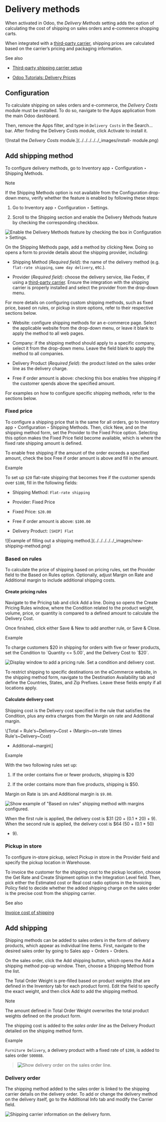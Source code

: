 # Delivery methods

When activated in Odoo, the _Delivery Methods_ setting adds the option of
calculating the cost of shipping on sales orders and e-commerce shopping
carts.

When integrated with a [third-party
carrier](third_party_shipper.html#inventory-shipping-third-party), shipping
prices are calculated based on the carrier’s pricing and packaging
information.

See also

  * [Third-party shipping carrier setup](third_party_shipper.html#inventory-shipping-third-party)

  * [Odoo Tutorials: Delivery Prices](https://www.odoo.com/slides/slide/delivery-prices-613?fullscreen=1)

## Configuration

To calculate shipping on sales orders and e-commerce, the _Delivery Costs_
module must be installed. To do so, navigate to the Apps application from the
main Odoo dashboard.

Then, remove the Apps filter, and type in `Delivery Costs` in the Search… bar.
After finding the Delivery Costs module, click Activate to install it.

![Install the *Delivery Costs* module.](../../../../../_images/install-
module.png)

## Add shipping method

To configure delivery methods, go to Inventory app ‣ Configuration ‣ Shipping
Methods.

Note

If the Shipping Methods option is not available from the Configuration drop-
down menu, verify whether the feature is enabled by following these steps:

  1. Go to Inventory app ‣ Configuration ‣ Settings.

  2. Scroll to the Shipping section and enable the Delivery Methods feature by checking the corresponding checkbox.

![Enable the *Delivery Methods* feature by checking the box in Configuration >
Settings.](../../../../../_images/enable-delivery1.png)

On the Shipping Methods page, add a method by clicking New. Doing so opens a
form to provide details about the shipping provider, including:

  * Shipping Method (_Required field_): the name of the delivery method (e.g. `flat-rate shipping`, `same day delivery`, etc.).

  * Provider (_Required field_): choose the delivery service, like Fedex, if using a [third-party carrier](third_party_shipper.html#inventory-shipping-third-party). Ensure the integration with the shipping carrier is properly installed and select the provider from the drop-down menu.

For more details on configuring custom shipping methods, such as fixed price,
based on rules, or pickup in store options, refer to their respective sections
below.

  * Website: configure shipping methods for an e-commerce page. Select the applicable website from the drop-down menu, or leave it blank to apply the method to all web pages.

  * Company: if the shipping method should apply to a specific company, select it from the drop-down menu. Leave the field blank to apply the method to all companies.

  * Delivery Product (_Required field_): the product listed on the sales order line as the delivery charge.

  * Free if order amount is above: checking this box enables free shipping if the customer spends above the specified amount.

For examples on how to configure specific shipping methods, refer to the
sections below.

### Fixed price

To configure a shipping price that is the same for all orders, go to Inventory
app ‣ Configuration ‣ Shipping Methods. Then, click New, and on the shipping
method form, set the Provider to the Fixed Price option. Selecting this option
makes the Fixed Price field become available, which is where the fixed rate
shipping amount is defined.

To enable free shipping if the amount of the order exceeds a specified amount,
check the box Free if order amount is above and fill in the amount.

Example

To set up `$20` flat-rate shipping that becomes free if the customer spends
over `$100`, fill in the following fields:

  * Shipping Method: `Flat-rate shipping`

  * Provider: Fixed Price

  * Fixed Price: `$20.00`

  * Free if order amount is above: `$100.00`

  * Delivery Product: `[SHIP] Flat`

![Example of filling out a shipping method.](../../../../../_images/new-
shipping-method.png)

### Based on rules

To calculate the price of shipping based on pricing rules, set the Provider
field to the Based on Rules option. Optionally, adjust Margin on Rate and
Additional margin to include additional shipping costs.

#### Create pricing rules

Navigate to the Pricing tab and click Add a line. Doing so opens the Create
Pricing Rules window, where the Condition related to the product weight,
volume, price, or quantity is compared to a defined amount to calculate the
Delivery Cost.

Once finished, click either Save & New to add another rule, or Save & Close.

Example

To charge customers $20 in shipping for orders with five or fewer products,
set the Condition to `Quantity <= 5.00`, and the Delivery Cost to `$20`.

![Display window to add a pricing rule. Set a condition and delivery
cost.](../../../../../_images/pricing-rule.png)

To restrict shipping to specific destinations on the eCommerce website, in the
shipping method form, navigate to the Destination Availability tab and define
the Countries, States, and Zip Prefixes. Leave these fields empty if all
locations apply.

#### Calculate delivery cost

Shipping cost is the Delivery cost specified in the rule that satisfies the
Condition, plus any extra charges from the Margin on rate and Additional
margin.

\\[Total = Rule's~Delivery~Cost + (Margin~on~rate \times Rule's~Delivery~Cost)
+ Additional~margin\\]

Example

With the two following rules set up:

  1. If the order contains five or fewer products, shipping is $20

  2. If the order contains more than five products, shipping is $50.

Margin on Rate is `10%` and Additional margin is `$9.00`.

![Show example of "Based on rules" shipping method with margins
configured.](../../../../../_images/delivery-cost-example.png)

When the first rule is applied, the delivery cost is $31 (20 + (0.1 * 20) +
9). When the second rule is applied, the delivery cost is $64 (50 + (0.1 * 50)
+ 9).

### Pickup in store

To configure in-store pickup, select Pickup in store in the Provider field and
specify the pickup location in Warehouse.

To invoice the customer for the shipping cost to the pickup location, choose
the Get Rate and Create Shipment option in the Integration Level field. Then,
pick either the Estimated cost or Real cost radio options in the Invoicing
Policy field to decide whether the added shipping charge on the sales order is
the precise cost from the shipping carrier.

See also

[Invoice cost of shipping](../advanced_operations_shipping/invoicing.html)

## Add shipping

Shipping methods can be added to sales orders in the form of delivery
products, which appear as individual line items. First, navigate to the
desired sales order by going to Sales app ‣ Orders ‣ Orders.

On the sales order, click the Add shipping button, which opens the Add a
shipping method pop-up window. Then, choose a Shipping Method from the list.

The Total Order Weight is pre-filled based on product weights (that are
defined in the Inventory tab for each product form). Edit the field to specify
the exact weight, and then click Add to add the shipping method.

Note

The amount defined in Total Order Weight overwrites the total product weights
defined on the product form.

The shipping cost is added to the _sales order line_ as the Delivery Product
detailed on the shipping method form.

Example

`Furniture Delivery`, a delivery product with a fixed rate of `$200`, is added
to sales order `S00088`.

> ![Show delivery order on the sales order
> line.](../../../../../_images/delivery-product1.png)

### Delivery order

The shipping method added to the sales order is linked to the shipping carrier
details on the delivery order. To add or change the delivery method on the
delivery itself, go to the Additional Info tab and modify the Carrier field.

![Shipping carrier information on the delivery
form.](../../../../../_images/delivery-order.png)

